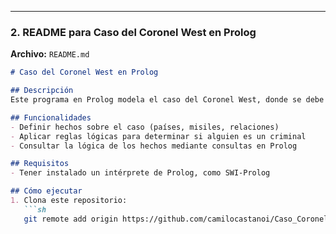 
---

### **2. README para Caso del Coronel West en Prolog**  
**Archivo:** `README.md`  
```markdown
# Caso del Coronel West en Prolog

## Descripción  
Este programa en Prolog modela el caso del Coronel West, donde se debe demostrar que, según la ley, él es un criminal por vender armas a un país hostil.  

## Funcionalidades  
- Definir hechos sobre el caso (países, misiles, relaciones)  
- Aplicar reglas lógicas para determinar si alguien es un criminal  
- Consultar la lógica de los hechos mediante consultas en Prolog  

## Requisitos  
- Tener instalado un intérprete de Prolog, como SWI-Prolog  

## Cómo ejecutar  
1. Clona este repositorio:  
   ```sh
   git remote add origin https://github.com/camilocastanoi/Caso_Coronel_West_Prólogo.git

